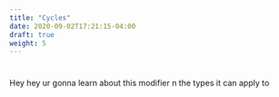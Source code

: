 ```yaml
---
title: "Cycles"
date: 2020-09-02T17:21:15-04:00
draft: true
weight: 5
---
```

#

Hey hey ur gonna learn about this modifier n the types it can apply to
